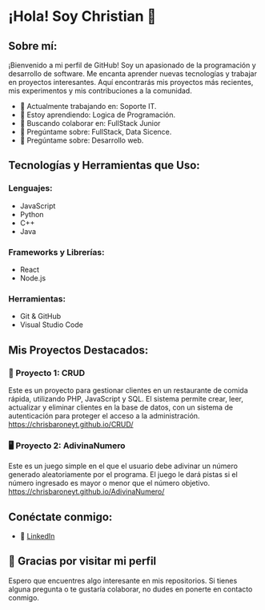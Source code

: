 # ¡Hola! Soy Christian 👋

## Sobre mí:
¡Bienvenido a mi perfil de GitHub! Soy un apasionado de la programación y desarrollo de software.
Me encanta aprender nuevas tecnologías y trabajar en proyectos interesantes.
Aquí encontrarás mis proyectos más recientes, mis experimentos y mis contribuciones a la comunidad.

- 🔭 Actualmente trabajando en: Soporte IT.
- 🌱 Estoy aprendiendo: Logica de Programación.
- 👯 Buscando colaborar en: FullStack Junior
- 🤔 Pregúntame sobre: FullStack, Data Sicence.
- 💬 Pregúntame sobre: Desarrollo web.

## Tecnologías y Herramientas que Uso:

### Lenguajes:
- JavaScript
- Python
- C++
- Java

### Frameworks y Librerías:
- React
- Node.js

### Herramientas:
- Git & GitHub
- Visual Studio Code

## Mis Proyectos Destacados:

### 🚀 Proyecto 1: CRUD
Este es un proyecto para gestionar clientes en un restaurante de comida rápida, utilizando PHP, JavaScript y SQL.
El sistema permite crear, leer, actualizar y eliminar clientes en la base de datos, con un sistema de autenticación para proteger el acceso a la administración.
https://chrisbaroneyt.github.io/CRUD/

### 🖥️ Proyecto 2: AdivinaNumero
Este es un juego simple en el que el usuario debe adivinar un número generado aleatoriamente por el programa.
El juego le dará pistas si el número ingresado es mayor o menor que el número objetivo.
https://chrisbaroneyt.github.io/AdivinaNumero/

## Conéctate conmigo:
- 💼 [LinkedIn](https://www.linkedin.com/in/christhiand/)
  
## 🎉 Gracias por visitar mi perfil
Espero que encuentres algo interesante en mis repositorios. Si tienes alguna pregunta o te gustaría colaborar, no dudes en ponerte en contacto conmigo.

